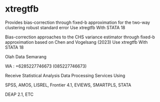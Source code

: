 # xtregtfb
Provides bias-correction through fixed-b approximation for the two-way clustering robust standard error Use xtregtfb With STATA 18

Bias-correction approaches to the CHS variance estimator through fixed-b approximation based on Chen and Vogelsang (2023) Use xtregtfb With STATA 18

Olah Data Semarang

WA : +6285227746673 (085227746673)

Receive Statistical Analysis Data Processing Services Using

SPSS, AMOS, LISREL, Frontier 4.1, EVIEWS, SMARTPLS, STATA

DEAP 2.1, ETC
